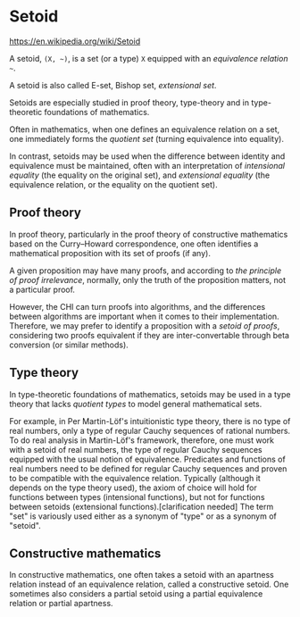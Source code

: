 # Setoid

https://en.wikipedia.org/wiki/Setoid

A setoid, `(X, ~)`, is a set (or a type) `X` equipped with an *equivalence relation* `~`.

A setoid is also called E-set, Bishop set, *extensional set*.

Setoids are especially studied in proof theory, type-theory and in type-theoretic foundations of mathematics.

Often in mathematics, when one defines an equivalence relation on a set, one immediately forms the *quotient set* (turning equivalence into equality).

In contrast, setoids may be used when the difference between identity and equivalence must be maintained, often with an interpretation of *intensional equality* (the equality on the original set), and *extensional equality* (the equivalence relation, or the equality on the quotient set).

## Proof theory

In proof theory, particularly in the proof theory of constructive mathematics based on the Curry–Howard correspondence, one often identifies a mathematical proposition with its set of proofs (if any).

A given proposition may have many proofs, and according to *the principle of proof irrelevance*, normally, only the truth of the proposition matters, not a particular proof.

However, the CHI can turn proofs into algorithms, and the differences between algorithms are important when it comes to their implementation. Therefore, we may prefer to identify a proposition with a *setoid of proofs*, considering two proofs equivalent if they are inter-convertable through beta conversion (or similar methods).

## Type theory

In type-theoretic foundations of mathematics, setoids may be used in a type theory that lacks *quotient types* to model general mathematical sets.

For example, in Per Martin-Löf's intuitionistic type theory, there is no type of real numbers, only a type of regular Cauchy sequences of rational numbers. To do real analysis in Martin-Löf's framework, therefore, one must work with a setoid of real numbers, the type of regular Cauchy sequences equipped with the usual notion of equivalence. Predicates and functions of real numbers need to be defined for regular Cauchy sequences and proven to be compatible with the equivalence relation. Typically (although it depends on the type theory used), the axiom of choice will hold for functions between types (intensional functions), but not for functions between setoids (extensional functions).[clarification needed] The term "set" is variously used either as a synonym of "type" or as a synonym of "setoid".

## Constructive mathematics

In constructive mathematics, one often takes a setoid with an apartness relation instead of an equivalence relation, called a constructive setoid. One sometimes also considers a partial setoid using a partial equivalence relation or partial apartness.
